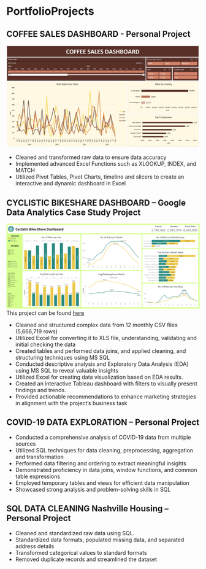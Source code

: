 # PortfolioProjects
## COFFEE SALES DASHBOARD - Personal Project
![Coffee Sales Dashboard Image](https://github.com/jessevel/PortfolioProjects/blob/main/images/Coffee%20Sales%20Dashboard.JPG)
* Cleaned and transformed raw data to ensure data accuracy
* Implemented advanced Excel Functions such as XLOOKUP, INDEX, and MATCH
* Utilized Pivot Tables, Pivot Charts, timeline and slicers to create an interactive and dynamic dashboard in Excel

## CYCLISTIC BIKESHARE DASHBOARD – Google Data Analytics Case Study Project
![Cylistic Bikeshare Dashboard Image](https://github.com/jessevel/PortfolioProjects/blob/main/images/Bike-Share%20Dashboard.png)
This project can be found [here](https://github.com/jessevel/Cyclistic-Bike-Share-Case-Study)
* Cleaned and structured complex data from 12 monthly CSV files (5,666,719 rows)
* Utilized Excel for converting it to XLS file, understanding, validating and initial checking the data
* Created tables and performed data joins, and applied cleaning, and structuring techniques using MS SQL
* Conducted descriptive analysis and Exploratory Data Analysis (EDA) using MS SQL to reveal valuable insights
* Utilized Excel for creating data visualization based on EDA results.
* Created an interactive Tableau dashboard with filters to visually present findings and trends.
* Provided actionable recommendations to enhance marketing strategies in alignment with the project’s business task
## COVID-19 DATA EXPLORATION – Personal Project
* Conducted a comprehensive analysis of COVID-19 data from multiple sources
* Utilized SQL techniques for data cleaning, preprocessing, aggregation and transformation
* Performed data filtering and ordering to extract meaningful insights
* Demonstrated proficiency in data joins, window functions, and common table expressions
* Employed temporary tables and views for efficient data manipulation
* Showcased strong analysis and problem-solving skills in SQL
## SQL DATA CLEANING Nashville Housing – Personal Project
* Cleaned and standardized raw data using SQL.
* Standardized data formats, populated missing data, and separated address details
* Transformed categorical values to standard formats
* Removed duplicate records and streamlined the dataset
